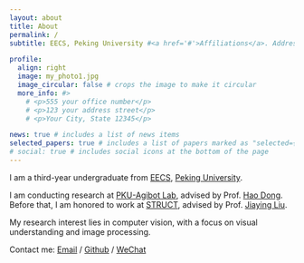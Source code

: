 ```yaml
---
layout: about
title: About
permalink: /
subtitle: EECS, Peking University #<a href='#'>Affiliations</a>. Address. Contacts. Motto. Etc.

profile:
  align: right
  image: my_photo1.jpg
  image_circular: false # crops the image to make it circular
  more_info: #>
    # <p>555 your office number</p>
    # <p>123 your address street</p>
    # <p>Your City, State 12345</p>

news: true # includes a list of news items
selected_papers: true # includes a list of papers marked as "selected={true}"
# social: true # includes social icons at the bottom of the page
---
```


<!-- I am a third-year undergraduate from the [Zhi-Class](https://zhi-class.ai/) at [EECS](https://eecs.pku.edu.cn/xxkxjsxy/Home/HOME.htm), [Peking University](https://english.pku.edu.cn/).  -->
I am a third-year undergraduate from [EECS](https://eecs.pku.edu.cn/xxkxjsxy/Home/HOME.htm), [Peking University](https://english.pku.edu.cn/). 

I am conducting research at [PKU-Agibot Lab](https://cfcs.pku.edu.cn/english/research/researchlabs/237027.htm), 
advised by Prof. [Hao Dong](https://zsdonghao.github.io). 
Before that, I am honored to work at [STRUCT](http://www.icst.pku.edu.cn/struct/), 
advised by Prof. [Jiaying Liu](http://39.96.165.147/people/liujiaying.html). 

<!-- My research interest lies in **embodied AI**, with a focus on **robotic reinforcement learning and manipulation** currently. I aim to build autonomous and scalable robot learning systems in the real world. -->

My research interest lies in computer vision, with a focus on visual understanding and image processing.

Contact me:
[Email](aladonwlh@stu.pku.edu.cn) / 
[Github](https://github.com/LehongWu) /
[WeChat](../assets/img/my_wechat.png)
